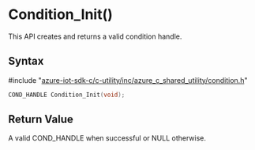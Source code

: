 # Condition_Init()

This API creates and returns a valid condition handle.

## Syntax

\#include "[azure-iot-sdk-c/c-utility/inc/azure_c_shared_utility/condition.h](../iot-c-ref-condition-h.md)"  
```C
COND_HANDLE Condition_Init(void);
```

## Return Value
A valid COND_HANDLE when successful or NULL otherwise.

